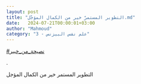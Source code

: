 ```yaml
---
layout: post
title: "التطوير المستمرّ خير من الكمال المؤجّل.md"
date:   2024-07-21T00:00:01+03:00
author: "Mahmoud"
category: "3 - علم نفس البيزنس"
---
```

[<u>\#نصيحة_من_خبير</u>](https://www.facebook.com/hashtag/%D9%86%D8%B5%D9%8A%D8%AD%D8%A9_%D9%85%D9%86_%D8%AE%D8%A8%D9%8A%D8%B1?__eep__=6&__cft__%5b0%5d=AZU9OCcJKskbijT4AOA_g8zv5GOGblmZGA7qEkFKs4KqGrbr1CKuxDeRV9Lzmb9Sj0C2n7t5ojYPV_Yfds_A49kz4wGBo28s4P2wwYSyXuCh2WtABBtV1oiN2T-3E7hHSmCHTQua_IE87IUBXdyS_cc3ivfg-No2Fb4593csRrNg6A&__tn__=*NK-R)

.

التطوير المستمر خير من الكمال المؤجل
